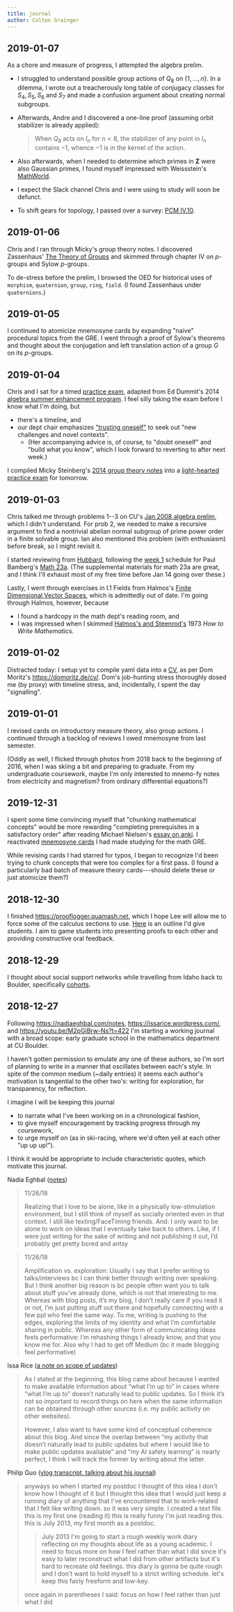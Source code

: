 ```yaml
---
title: journal
author: Colton Grainger
---
```


## 2019-01-07

As a chore and measure of progress, I attempted the algebra prelim.

- I struggled to understand possible group actions of $Q_8$ on $\{1, \ldots, n\}$. In a dilemma, I wrote out a treacherously long table of conjugacy classes for $S_4, S_5, S_6$ and $S_7$ and made a confusion argument about creating normal subgroups. 

- Afterwards, Andre and I discovered a one-line proof (assuming orbit stabilizer is already applied):

    > When $Q_8$ acts on $I_n$ for $n < 8$, the stabilizer of any point in $I_n$ contains $-1$, whence $-1$ is in the kernel of the action.

- Also afterwards, when I needed to determine which primes in $\mathbf{Z}$ were also Gaussian primes, I found myself impressed with Weissstein's [MathWorld](https://en.wikipedia.org/wiki/MathWorld).

- I expect the Slack channel Chris and I were using to study will soon be defunct.

- To shift gears for topology, I passed over a survey: [PCM IV.10](http://catdir.loc.gov/catdir/toc/ecip0818/2008020450.html). 

## 2019-01-06

Chris and I ran through Micky's group theory notes. I discovered Zassenhaus' [The Theory of Groups](https://books.google.com/books?id=_lOycgz7bQYC) and skimmed through chapter IV on $p$-groups and Sylow $p$-groups. 

To de-stress before the prelim, I browsed the OED for historical uses of `morphism`, `quaternion`, `group`, `ring`, `field`. (I found Zassenhaus under `quaternions`.)

## 2019-01-05

I continued to atomicize mnemosyne cards by expanding "naive" procedural topics from the GRE. I went through a proof of Sylow's theorems and thought about the conjugation and left translation action of a group $G$ on its $p$-groups. 

<!--
I set up a [fact sheet for internship applications](https://github.com/coltongrainger/internships) this summer.
-->

## 2019-01-04

Chris and I sat for a timed [practice exam](https://github.com/coltongrainger/fy19alg1/blob/master/2019-01-04-algebra-sep-practice.md), adapted from Ed Dummit's 2014 [algebra summer enhancement program](https://sites.google.com/a/wisc.edu/math-intranet/home/quals). I feel silly taking the exam before I know what I'm doing, but 

- there's a timeline, and 
- our dept chair emphasizes ["trusting oneself"](http://math.colorado.edu/~kstange/gradstudy.pdf) to seek out "new challenges and novel contexts". 
    - (Her accompanying advice is, of course, to "doubt oneself" and "build what you know", which I look forward to reverting to after next week.)

I compiled Micky Steinberg's [2014 group theory notes](https://www.math.wisc.edu/~micky/grouptheory.pdf) into a [light-hearted practice exam](https://github.com/coltongrainger/fy19alg1/blob/master/2019-01-05-algebra-micky-practice.md) for tomorrow.

## 2019-01-03

Chris talked me through problems 1--3 on CU's [Jan 2008 algebra prelim](https://github.com/coltongrainger/prelims/blob/master/2008-01-15-cu-algebra-prelim.pdf), which I didn't understand. For prob 2, we needed to make a recursive argument to find a nontrivial abelian normal subgroup of prime power order in a finite solvable group. Ian also mentioned this problem (with enthusiasm) before break, so I might revisit it.

I started reviewing from [Hubbard](http://matrixeditions.com/5thUnifiedApproach.html), following the [week 1](https://canvas.harvard.edu/courses/45219/pages/weekly-schedule) schedule for Paul Bamberg's [Math 23a](https://canvas.harvard.edu/courses/45219/files/6701269/download?verifier=Yvcu1AARsTzhWbCTmjtM2cT0BWA4sCCxBS3VftOE&wrap=1). (The supplemental materials for math 23a are great, and I think I'll exhaust most of my free time before Jan 14 going over these.) 

Lastly, I went through exercises in I.1 Fields from Halmos's [Finite Dimensional Vector Spaces](https://www.springer.com/us/book/9780387900933), which is admittedly out of date. I'm going through Halmos, however, because

- I found a hardcopy in the math dept's reading room, and 
- I was impressed when I skimmed [Halmos's and Steenrod's](https://news.ycombinator.com/item?id=16829440) 1973 *How to Write Mathematics*.

## 2019-01-02

Distracted today: I setup yst to compile yaml data into a [CV](https://coltongrainger.com/cv), as per Dom Moritz's <https://domoritz.de/cv/>. Dom's job-hunting stress thoroughly dosed me (by proxy) with timeline stress, and, incidentally, I spent the day "signalling".

## 2019-01-01

I revised cards on introductory measure theory, also group actions. I continued through a backlog of reviews I owed mnemosyne from last semester. 

(Oddly as well, I flicked through photos from 2018 back to the beginning of 2016, when I was skiing a bit and preparing to graduate. From my undergraduate coursework, maybe I'm only interested to mnemo-fy notes from electricity and magnetism? from ordinary differential equations?)

## 2019-12-31

I spent some time convincing myself that "chunking mathematical concepts" would be more rewarding "completing prerequisites in a satisfactory order" after reading Michael Nielsen's [essay on anki](http://augmentingcognition.com/ltm.html). I reactivated [mnemosyne cards](https://quamash.net/maths-GRE) I had made studying for the math GRE. 

While revising cards I had starred for typos, I began to recognize I'd been trying to chunk concepts that were too complex for a first pass. (I found a particularly bad batch of measure theory cards---should delete these or just atomicize them?)

<!---
I finally setup a bitcoin wallet and skimmed [bitcoin is worse is better](https://www.gwern.net/Bitcoin-is-Worse-is-Better).
--->

## 2018-12-30

I finished <https://prooflogger.quamash.net>, which I hope Lee will allow me to force some of the calculus sections to use. [Here](https://quamash.net/math1300#participation) is an outline I'd give students. I aim to game students into presenting proofs to each other and providing constructive oral feedback.

## 2018-12-29

I thought about social support networks while travelling from Idaho back to Boulder, specifically [cohorts](http://www.pgbovine.net/PG-Vlog-252-cohort-effects.htm).

## 2018-12-27

Following <https://nadiaeghbal.com/notes>, <https://issarice.wordpress.com/>, and <https://youtu.be/M2pGiBrw-Ns?t=422> I'm starting a working journal with a broad scope: early graduate school in the mathematics department at CU Boulder.

I haven't gotten permission to emulate any one of these authors, so I'm sort of planning to write in a manner that oscillates between each's style. In spite of the common medium (~daily entries) it seems each author's motivation is tangential to the other two's: writing for exploration, for transparency, for reflection.

I imagine I will be keeping this journal

- to narrate what I've been working on in a chronological fashion,
- to give myself encouragement by tracking progress through my coursework,
- to urge myself on (as in ski-racing, where we'd often yell at each other "up up up!").

I think it would be appropriate to include characteristic quotes, which motivate this journal.

Nadia Eghbal ([notes](https://nadiaeghbal.com/notes/))

> 11/26/18
>
> Realizing that I love to be alone, like in a physically low-stimulation environment, but I still think of myself as socially oriented even in that context. I still like texting/FaceTiming friends. And: I only want to be alone to work on ideas that I eventually take back to others. Like, if I were just writing for the sake of writing and not publishing it out, I’d probably get pretty bored and antsy

> 11/26/18
>
> Amplification vs. exploration: Usually I say that I prefer writing to talks/interviews bc I can think better through writing over speaking. But I think another big reason is bc people often want you to talk about stuff you’ve already done, which is not that interesting to me. Whereas with blog posts, it’s my blog, I don’t really care if you read it or not, I’m just putting stuff out there and hopefully connecting with a few ppl who feel the same way. To me, writing is pushing to the edges, exploring the limits of my identity and what I’m comfortable sharing in public. Whereas any other form of communicating ideas feels performative: I’m rehashing things I already know, and that you know me for. Also why I had to get off Medium (bc it made blogging feel performative)

Issa Rice ([a note on scope of updates](https://issarice.wordpress.com/2018/12/01/a-note-on-scope-of-updates/))

> As I stated at the beginning, this blog came about because I wanted to make available information about “what I’m up to” in cases where “what I’m up to” doesn’t naturally lead to public updates. So I think it’s not so important to record things on here when the same information can be obtained through other sources (i.e. my public activity on other websites).
> 
> However, I also want to have some kind of conceptual coherence about this blog. And since the overlap between “my activity that doesn’t naturally lead to public updates but where I would like to make public updates available” and “my AI safety learning” is nearly perfect, I think I will track the former by writing about the latter.

Philip Guo ([vlog transcript, talking about his journal](https://youtu.be/M2pGiBrw-Ns?t=272))

> anyways so when I started my postdoc I thought of this idea I don't know how I thought of it but I thought this idea that I would just keep a running diary of anything that I've encountered that to work-related that I felt like writing down. so it was very simple. I created a text file. this is my first one (reading it) this is really funny I'm just reading this. this is July 2013, my first month as a postdoc.
>
> > July 2013 I'm going to start a rough weekly work diary reflecting on my thoughts about life as a young academic. I need to focus more on how I feel rather than what I did since it's easy to later reconstruct what I did from other artifacts but it's hard to recreate old feelings. this diary is gonna be quite rough and I don't want to hold myself to a strict writing schedule. let's keep this fairly freeform and low-key. 
>
> once again in parentheses I said: focus on how I feel rather than just what I did
